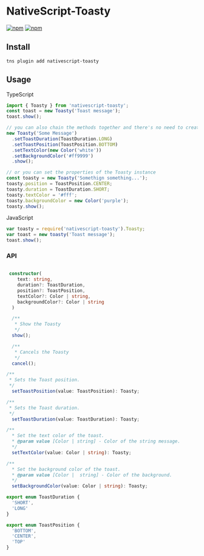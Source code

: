 # NativeScript-Toasty

[![npm](https://img.shields.io/npm/v/nativescript-toasty.svg)](https://www.npmjs.com/package/nativescript-toasty)
[![npm](https://img.shields.io/npm/dt/nativescript-toasty.svg?label=npm%20downloads)](https://www.npmjs.com/package/nativescript-toasty)

## Install

`tns plugin add nativescript-toasty`

## Usage

TypeScript

```js
import { Toasty } from 'nativescript-toasty';
const toast = new Toasty('Toast message');
toast.show();

// you can also chain the methods together and there's no need to create a reference to the Toasty instance with this approach
new Toasty('Some Message')
  .setToastDuration(ToastDuration.LONG)
  .setToastPosition(ToastPosition.BOTTOM)
  .setTextColor(new Color('white'))
  .setBackgroundColor('#ff9999')
  .show();

// or you can set the properties of the Toasty instance
const toasty = new Toasty('Somethign something...');
toasty.position = ToastPosition.CENTER;
toasty.duration = ToastDuration.SHORT;
toasty.textColor = '#fff';
toasty.backgroundColor = new Color('purple');
toasty.show();
```

JavaScript

```js
var toasty = require('nativescript-toasty').Toasty;
var toast = new toasty('Toast message');
toast.show();
```

### API

```typescript

 constructor(
    text: string,
    duration?: ToastDuration,
    position?: ToastPosition,
    textColor?: Color | string,
    backgroundColor?: Color | string
  )

  /**
   * Show the Toasty
   */
  show();

  /**
   * Cancels the Toasty
   */
  cancel();

/**
 * Sets the Toast position.
 */
  setToastPosition(value: ToastPosition): Toasty;

/**
 * Sets the Toast duration.
 */
  setToastDuration(value: ToastDuration): Toasty;

/**
  * Set the text color of the toast.
  * @param value [Color | string] - Color of the string message.
  */
  setTextColor(value: Color | string): Toasty;

/**
  * Set the background color of the toast.
  * @param value [Color |  string] - Color of the background.
  */
  setBackgroundColor(value: Color | string): Toasty;
```

```typescript
export enum ToastDuration {
  'SHORT',
  'LONG'
}

export enum ToastPosition {
  'BOTTOM',
  'CENTER',
  'TOP'
}
```
